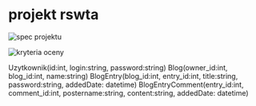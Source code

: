 # projekt rswta

![spec projektu](https://i.imgur.com/O3ZJtnn.png)

![kryteria oceny](https://i.imgur.com/FkpMUVB.png)


Uzytkownik(id:int, login:string, password:string)
Blog(owner_id:int, blog_id:int, name:string)
BlogEntry(blog_id:int, entry_id:int, title:string, password:string, addedDate: datetime)
BlogEntryComment(entry_id:int, comment_id:int, postername:string, content:string, addedDate: datetime)


